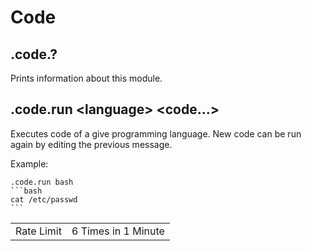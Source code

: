 # Code

## .code.?

Prints information about this module.

## .code.run \<language\> <code...>

Executes code of a give programming language. New code can be run again by editing the previous message.

Example:
<br>
````
.code.run bash
```bash
cat /etc/passwd
```
````

|||
|---|---|
|Rate Limit|6 Times in 1 Minute|
